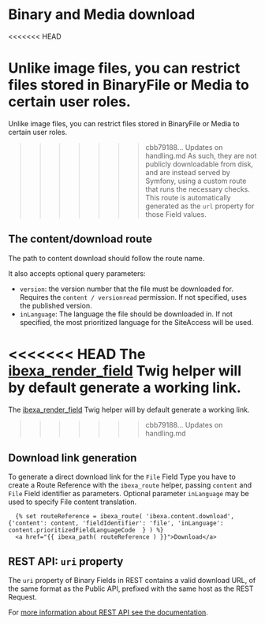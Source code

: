 # Binary and Media download
<<<<<<< HEAD

Unlike image files, you can restrict files stored in BinaryFile or Media to certain user roles.
=======

Unlike image files, you can restrict files stored in BinaryFile or Media to certain user roles.
>>>>>>> cbb79188... Updates on handling.md
As such, they are not publicly downloadable from disk, and are instead served by Symfony, using a custom route that runs the necessary checks. This route is automatically generated as the `url` property for those Field values.

## The content/download route

The path to content download should follow the route name.

It also accepts optional query parameters:

- `version`: the version number that the file must be downloaded for. Requires the `content / versionread` permission. If not specified, uses the published version.
- `inLanguage`: The language the file should be downloaded in. If not specified, the most prioritized language for the SiteAccess will be used.

<<<<<<< HEAD
The [ibexa\_render\_field](../content_rendering/twig_function_reference/field_twig_functions.md#ibexa_render_field) Twig helper will by default generate a working link.
=======
The [ibexa\_render\_field](../content_rendering/twig_function_reference/field_twig_functions.md#ibexa_render_field) Twig helper will by default generate a working link.
>>>>>>> cbb79188... Updates on handling.md

## Download link generation

To generate a direct download link for the `File` Field Type you have to create
a Route Reference with the `ibexa_route` helper, passing `content` and `File` Field identifier as parameters.
Optional parameter `inLanguage` may be used to specify File content translation.

```twig
  {% set routeReference = ibexa_route( 'ibexa.content.download', {'content': content, 'fieldIdentifier': 'file', 'inLanguage': content.prioritizedFieldLanguageCode  } ) %}
  <a href="{{ ibexa_path( routeReference ) }}">Download</a>
```

## REST API: `uri` property

The `uri` property of Binary Fields in REST contains a valid download URL, of the same format as the Public API, prefixed with the same host as the REST Request.

For [more information about REST API see the documentation](../../api/rest_api_guide).
